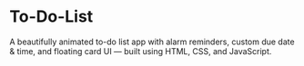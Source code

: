 # To-Do-List
A beautifully animated to-do list app with alarm reminders, custom due date &amp; time, and floating card UI — built using HTML, CSS, and JavaScript.
